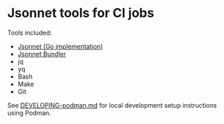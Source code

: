 # Jsonnet tools for CI jobs

Tools included:
- [Jsonnet (Go implementation)](https://github.com/google/go-jsonnet)
- [Jsonnet Bundler](https://github.com/jsonnet-bundler/jsonnet-bundler)
- jq
- yq
- Bash
- Make
- Git

See [DEVELOPING-podman.md](DEVELOPING-podman.md) for local development setup
instructions using Podman.
